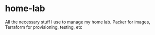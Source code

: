 # home-lab

All the necessary stuff I use to manage my home lab. Packer for images, Terraform for provisioning, testing, etc
